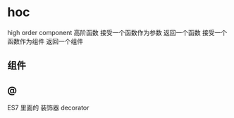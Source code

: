 # hoc
high order component
高阶函数
接受一个函数作为参数  返回一个函数
接受一个函数作为组件  返回一个组件

## 组件


## @
ES7 里面的 装饰器 decorator